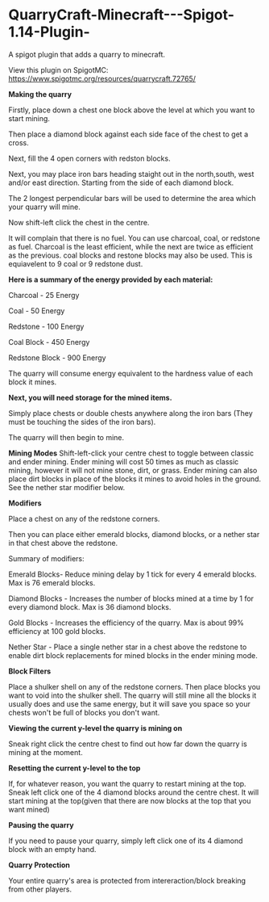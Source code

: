# QuarryCraft-Minecraft---Spigot-1.14-Plugin-
A spigot  plugin that adds a quarry to minecraft.


View this plugin on SpigotMC: https://www.spigotmc.org/resources/quarrycraft.72765/


**Making the quarry**

Firstly, place down a chest one block above the level at which you want to start mining.

Then place a diamond block against each side face of the chest to get a cross.


Next, fill the 4 open corners with redston blocks.

Next, you may place iron bars heading staight out in the north,south, west and/or east direction. Starting from the side of each diamond block.

The 2 longest perpendicular bars will be used to determine the area which your quarry will mine.

Now shift-left click the chest in the centre.

It will complain that there is no fuel. You can use charcoal, coal, or redstone as fuel. Charcoal is the least efficient, while the next are twice as efficient as the previous. coal blocks and restone blocks may also be used. This is equiavelent to 9 coal or 9 redstone dust.

**Here is a summary of the energy provided by each material:**

Charcoal - 25 Energy

Coal - 50 Energy

Redstone - 100 Energy

Coal Block - 450 Energy

Redstone Block - 900 Energy

The quarry will consume energy equivalent to the hardness value of each block it mines.

**Next, you will need storage for the mined items.**

Simply place chests or double chests anywhere along the iron bars (They must be touching the sides of the iron bars).

The quarry will then begin to mine.

**Mining Modes**
Shift-left-click your centre chest to toggle between classic and ender mining. Ender mining will cost 50 times as much as classic mining, however it will not mine stone, dirt, or grass. Ender mining can also place dirt blocks in place of the blocks it mines to avoid holes in the ground. See the nether star modifier below.


**Modifiers**

Place a chest on any of the redstone corners.

Then you can place either emerald blocks, diamond blocks, or a nether star in that chest above the redstone.

Summary of modifiers:

Emerald Blocks- Reduce mining delay by 1 tick for every 4 emerald blocks. Max is 76 emerald blocks.

Diamond Blocks - Increases the number of blocks mined at a time by 1 for every diamond block. Max is 36 diamond blocks.

Gold Blocks - Increases the efficiency of the quarry. Max is about 99% efficiency at 100 gold blocks.

Nether Star - Place a single nether star in a chest above the redstone to enable dirt block replacements for mined blocks in the ender mining mode.

**Block Filters**

Place a shulker shell on any of the redstone corners. Then place blocks you want to void into the shulker shell. The quarry will still mine all the blocks it usually does and use the same energy, but it will save you space so your chests won't be full of blocks you don't want.


**Viewing the current y-level the quarry is mining on**

Sneak right click the centre chest to find out how far down the quarry is mining at the moment.

**Resetting the current y-level to the top**

If, for whatever reason, you want the quarry to restart mining at the top. Sneak left click one of the 4 diamond blocks around the centre chest. It will start mining at the top(given that there are now blocks at the top that you want mined) 



**Pausing the quarry**

If you need to pause your quarry, simply left click one of its 4 diamond block with an empty hand.



**Quarry Protection**


Your entire quarry's area is protected from intereraction/block breaking from other players. 

